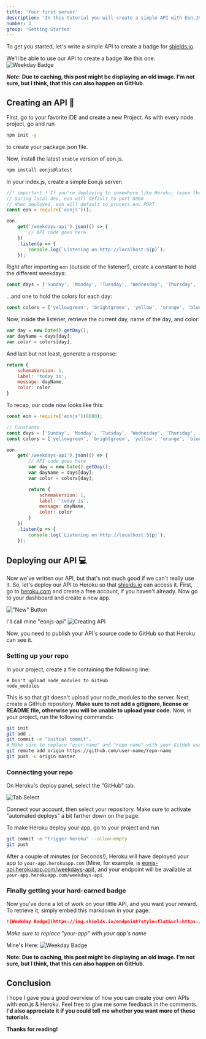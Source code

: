 ```yaml
---
title: 'Your first server'
description: 'In this tutorial you will create a simple API with Eon.JS'
number: 2
group: 'Getting Started'
---
```


To get you started, let's write a simple API to create a badge for [shields.io](shields.io).

We'll be able to use our API to create a badge like this one:
![Weekday Badge](https://img.shields.io/endpoint?style=flat&url=https://eonjs-api.herokuapp.com/weekdays-api&v=1)

**_Note_: Due to caching, this post might be displaying an old image. I'm not sure, but I think, that this can also happen on GitHub**.

## Creating an API 📅
First, go to your favorite IDE and create a new Project. As with every node project, go and run
```bash
npm init -y
```
to create your package.json file.

Now, install the latest `stable` version of eon.js.
```bash
npm install eonjs@latest
```

In your index.js, create a simple Eon.js server:
```js
//! important ! If you're deploying to somewhere like Heroku, leave the port blank.
// During local dev, eon will default to port 8080
// When deployed, eon will default to process.env.PORT 
const eon = require('eonjs')();

eon.
    get('/weekdays-api').json(() => {
        // API code goes here
    })
    .listen(p => {
        console.log(`Listening on http://localhost:${p}`);
    });
```

Right after importing `eon` (outside of the listener!), create a constant to hold the different weekdays:
```js
const days = ['Sunday', 'Monday', 'Tuesday', 'Wednesday', 'Thursday', 'Friday', 'Saturday'];
```

...and one to hold the colors for each day:
```js
const colors = ['yellowgreen', 'brightgreen', 'yellow', 'orange', 'blue', 'blueviolet', 'ff69b4'];
```

Now, inside the listener, retrieve the current day, name of the day, and color:
```js
var day = new Date().getDay();
var dayName = days[day];
var color = colors[day];
```

And last but not least, generate a response:
```js
return {
    schemaVersion: 1,
    label: 'today is',
    message: dayName,
    color: color
}
```

To recap, our code now looks like this:
```js
const eon = require('eonjs')(8080);

// Constants
const days = ['Sunday', 'Monday', 'Tuesday', 'Wednesday', 'Thursday', 'Friday', 'Saturday'];
const colors = ['yellowgreen', 'brightgreen', 'yellow', 'orange', 'blue', 'blueviolet', 'ff69b4'];

eon.
    get('/weekdays-api').json(() => {
        // API code goes here
        var day = new Date().getDay();
        var dayName = days[day];
        var color = colors[day];

        return {
            schemaVersion: 1,
            label: 'today is',
            message: dayName,
            color: color
        }
    })
    .listen(p => {
        console.log(`Listening on http://localhost:${p}`);
    });
```

## Deploying our API 💻 
Now we've written our API, but that's not much good if we can't really use it. So, let's deploy our API to Heroku so that [shields.io](https://shields.io) can access it. First, go to [heroku.com](https://heroku.com) and create a free account, if you haven't already. Now go to your dashboard and create a new app.

!["New" Button](https://dev-to-uploads.s3.amazonaws.com/i/2xp1zf4a11rwqi82q4kb.png)

I'll call mine "eonjs-api"
![Creating API](https://dev-to-uploads.s3.amazonaws.com/i/gjy7c217upg7b42ixs2u.png)

Now, you need to publish your API's source code to GitHub so that Heroku can see it.

### Setting up your repo

In your project, create a file containing the following line:
```gitignore
# Don't upload node_modules to GitHub
node_modules
```
This is so that git doesn't upload your node_modules to the server. Next, create a GitHub repository. **Make sure to not add a gitignore, license or README file, otherwise you will be unable to upload your code.** Now, in your project, run the following commands:
```bash
git init
git add .
git commit -m "initial commit".
# Make sure to replace "user-name" and "repo-name" with your GitHub username and repository name
git remote add origin https://github.com/user-name/repo-name
git push -u origin master
```

### Connecting your repo
On Heroku's deploy panel, select the "GitHub" tab.

![Tab Select](https://dev-to-uploads.s3.amazonaws.com/i/lhrynp22r91e22eaeofp.png)

Connect your account, then select your repository. Make sure to activate "automated deploys" a bit farther down on the page.

To make Heroku deploy your app, go to your project and run
```bash
git commit -m "trigger heroku" --allow-empty
git push
```
After a couple of minutes (or Seconds!), Heroku will have deployed your app to `your-app.herokuapp.com` (Mine, for example, is [eonjs-api.herokuapp.com/weekdays-api](https://eonjs-api.herokuapp.com/weekdays-api)), and your endpoint will be available at `your-app.herokuapp.com/weekdays-api`

### Finally getting your hard-earned badge
Now you've done a lot of work on your little API, and you want your reward. To retrieve it, simply embed this markdown in your page:
```md
![Weekday Badge](https://img.shields.io/endpoint?style=flat&url=https://your-app.herokuapp.com/weekdays-api)
```
*Make sure to replace "your-app" with your app's name*

Mine's Here: ![Weekday Badge](https://img.shields.io/endpoint?style=flat&url=https://eonjs-api.herokuapp.com/weekdays-api&v=1)

**Note: Due to caching, this post might be displaying an old image. I'm not sure, but I think, that this can also happen on GitHub**.

## Conclusion
I hope I gave you a good overview of how you can create your own APIs with eon.js & Heroku. Feel free to give me some feedback in the comments. **I'd also appreciate it if you could tell me whether you want more of these tutorials**.

**Thanks for reading!**